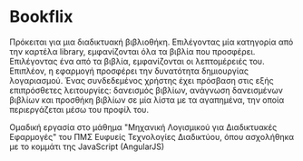 # Bookflix
Πρόκειται για μια διαδικτυακή βιβλιοθήκη. Επιλέγοντας μία κατηγορία από την καρτέλα library, εμφανίζονται όλα τα βιβλία που προσφέρει. Επιλέγοντας ένα από τα βιβλία, εμφανίζονται οι λεπτομέρειές του. Επιπλέον, η εφαρμογή προσφέρει την δυνατότητα δημιουργίας λογαριασμού. Ένας συνδεδεμένος χρήστης έχει πρόσβαση στις εξής επιπρόσθετες λειτουργίες: δανεισμός βιβλίων, ανάγνωση δανεισμένων βιβλίων και προσθήκη βιβλίων σε μία λίστα με τα αγαπημένα, την οποία περιεργάζεται μέσω του προφίλ του.

Ομαδική εργασία στο μάθημα "Μηχανική Λογισμικού για Διαδικτυακές Εφαρμογές" του ΠΜΣ Ευφυείς Τεχνολογίες Διαδικτύου, όπου ασχολήθηκα με το κομμάτι της JavaScript (AngularJS)
